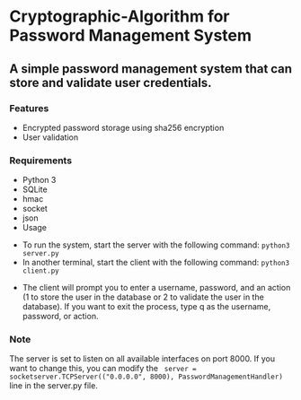 # Cryptographic-Algorithm for Password Management System

## A simple password management system that can store and validate user credentials.

### Features
- Encrypted password storage using sha256 encryption
- User validation

### Requirements
- Python 3
- SQLite
- hmac
- socket
- json
- Usage

* To run the system, start the server with the following command:
<code>python3 server.py</code>
* In another terminal, start the client with the following command:
<code>python3 client.py</code>
- The client will prompt you to enter a username, password, and an action (1 to store the user in the database or 2 to validate the user in the database). If you want to exit the process, type q as the username, password, or action.

### Note
The server is set to listen on all available interfaces on port 8000. If you want to change this, you can modify the <code> server = socketserver.TCPServer(("0.0.0.0", 8000), PasswordManagementHandler) </code> line in the server.py file.
